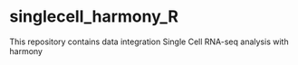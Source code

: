 # singlecell_harmony_R
This repository contains data integration Single Cell RNA-seq analysis with harmony 
